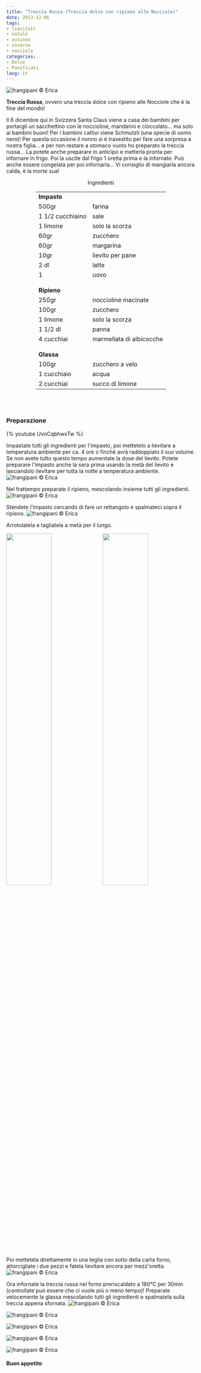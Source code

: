 ```yaml
---
title: "Treccia Russa (Treccia dolce con ripieno alle Nocciole)"
date: 2013-12-06
tags:
- lievitati
- natale
- autunno
- inverno
- nocciole
categories:
- Dolce
- Panificati
lang: it
---
```

![](../2013-12-06-treccia-russa/header.jpg "frangipani © Erica")

**Treccia Russa**, ovvero una treccia dolce con ripieno alle Nocciole che è la fine del mondo!

Il 6 dicembre qui in Svizzera Santa Claus viene a casa dei bambini per portargli un sacchettino con le noccioline, mandarini e cioccolato... ma solo ai bambini buoni! Per i bambini cattivi viene Schmutzli (una specie di uomo nero)! Per questa occasione il nonno si è travestito per fare una sorpresa a nostra figlia... e per non restare a stomaco vuoto ho preparato la treccia russa... La potete anche preparare in anticipo e metterla pronta per infornare in frigo. Poi la uscite dal frigo 1 oretta prima e la infornate. Può anche essere congelata per poi infornarla... Vi consiglio di mangiarla ancora calda, è la morte sua!

<div id="wrapper" style="text-align: center">
  <div id="yourdiv" style="display: inline-block;">
    <div class="ingredients" itemscope itemtype="http://schema.org/Recipe">
      <span itemprop="name" style="display:none;">Treccia Russa (Treccia dolce con ripieno alle Nocciole)</span>
      <span itemprop="recipeCategory" style="display:none;">Dolce</span>
      <img itemprop="image" style="display:none;" class="ignore-gallery-item" src="../2013-12-06-treccia-russa/header.jpeg"/>
      <span itemprop="author" style="display:none;">Erica Raiano</span>
      <span itemprop="description" style="display:none;">Treccia Russa, ovvero una treccia dolce con ripieno alle Nocciole che è la fine del mondo!</span>
      <div class="ingredients-title">Ingredienti</div>
        <table>
            <tbody>
                <tr>
            <td colspan="2"><b>Impasto</b></td>
          </tr>      
          <tr itemprop="recipeIngredient">
            <td>500gr</td>
            <td>farina</td>
          </tr>      
          <tr itemprop="recipeIngredient">
            <td>1 1/2 cucchiaino</td>
            <td>sale</td>
          </tr>      
          <tr itemprop="recipeIngredient">
            <td>1 limone</td>
            <td>solo la scorza</td>
          </tr>      
          <tr itemprop="recipeIngredient">
            <td>60gr</td>
            <td>zucchero</td>
          </tr>      
          <tr itemprop="recipeIngredient">
            <td>60gr</td>
            <td>margarina</td>
          </tr>      
          <tr itemprop="recipeIngredient">
            <td>10gr</td>
            <td>lievito per pane</td>
          </tr>      
          <tr itemprop="recipeIngredient">
            <td>2 dl</td>
            <td>latte</td>
          </tr>      
          <tr itemprop="recipeIngredient">
            <td>1</td>
            <td>uovo</td>
          </tr>
          <tr style="height: 15px;"></tr>
          <tr>          
            <td colspan="2"><b>Ripieno</b></td>
          </tr>      
          <tr itemprop="recipeIngredient">
            <td>250gr</td>
            <td>noccioline macinate</td>
          </tr>      
          <tr itemprop="recipeIngredient">     
            <td>100gr</td>
            <td>zucchero</td>
          </tr>      
          <tr itemprop="recipeIngredient">
            <td>1 limone</td>
            <td>solo la scorza</td>
          </tr>      
          <tr itemprop="recipeIngredient">
            <td>1 1/2 dl</td>
            <td>panna</td>
          </tr>      
          <tr itemprop="recipeIngredient">
            <td>4 cucchiai</td>
            <td>marmellata di albicocche</td>
          </tr>
          <tr style="height: 15px;"></tr>
          <tr>          
            <td colspan="2"><b>Glassa</b></td>
          </tr>      
          <tr itemprop="recipeIngredient">
            <td>100gr</td>
            <td>zucchero a velo</td>
          </tr>      
          <tr itemprop="recipeIngredient">
            <td>1 cucchiaio</td>
            <td>acqua</td>
          </tr>      
          <tr itemprop="recipeIngredient">
            <td>2 cucchiai</td>
            <td>succo di limone</td>
          </tr>
        </tbody>
      </table>
      <br></br>
    </div>
  </div>
</div>


<h3>
  <font color="grey">
    <i class="fa-solid fa-gears"></i>
  </font> Preparazione
</h3>

{% youtube UvnCqbhwxTw %}

Impastate tutti gli ingredienti per l'impasto, poi mettetelo a lievitare a temperatura ambiente per ca. 4 ore o finché avrà raddoppiato il suo volume. Se non avete tutto questo tempo aumentate la dose del lievito. Potete preparare l'impasto anche la sera prima usando la metà del lievito e lasciandolo lievitare per tutta la notte a temperatura ambiente.
![](../2013-12-06-treccia-russa/impasto.jpg "frangipani © Erica")

Nel frattempo preparate il ripieno, mescolando insieme tutti gli ingredienti.
![](../2013-12-06-treccia-russa/ripieno.jpg "frangipani © Erica")

Stendete l'impasto cercando di fare un rettangolo e spalmateci sopra il ripieno.
![](../2013-12-06-treccia-russa/stesa.jpg "frangipani © Erica")

Arrotolatela e tagliatela a metà per il lungo.
<p>
  <div style="width: 100%; margin-bottom: 0">
    <img style="float: left; width: 49%; margin-right: 1%" src="../2013-12-06-treccia-russa/arrotolata.jpg" alt="" title="frangipani © Erica" />
    <img style="float: left; width: 49%; margin-left: 1%" src="../2013-12-06-treccia-russa/tagliata.jpg" alt="" title="frangipani © Erica" />
    <div style="clear: both"></div>
  </div>
</p>

Poi mettetela direttamente in una teglia con sotto della carta forno, attorcigliate i due pezzi e fatela lievitare ancora per mezz'oretta.
![](../2013-12-06-treccia-russa/intrecciata.jpg "frangipani © Erica")

Ora infornate la treccia russa nel forno preriscaldato a 180°C per 30min (controllate può essere che ci vuole più o meno tempo)! Preparate velocemente la glassa mescolando tutti gli ingredienti e spalmatela sulla treccia appena sfornata.
![](../2013-12-06-treccia-russa/risultato1.jpg "frangipani © Erica")

![](../2013-12-06-treccia-russa/risultato2.jpg "frangipani © Erica")

![](../2013-12-06-treccia-russa/risultato3.jpg "frangipani © Erica")

![](../2013-12-06-treccia-russa/risultato4.jpg "frangipani © Erica")

![](../2013-12-06-treccia-russa/risultato5.jpg "frangipani © Erica")

<h4>Buon appetito
  <font color="red">
    <i class="fa-regular fa-face-smile"></i>
  </font>
</h4>